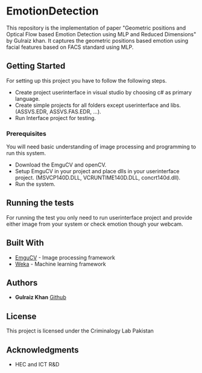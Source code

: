 # EmotionDetection
This repository is the implementation of paper "Geometric positions and Optical Flow based Emotion Detection using MLP and Reduced Dimensions" by Gulraiz khan. 
It captures the geometric positions based emotion using facial features based on FACS standard using MLP.  

## Getting Started

For setting up this project you have to follow the following steps. 
* Create project userinterface in visual studio by choosing c# as primary language. 
* Create simple projects for all folders except userinterface and libs. (ASSVS.EDR, ASSVS.FAS.EDR, ...).
* Run Interface project for testing. 

### Prerequisites

You will need basic understanding of image processing and programming to run this system. 
* Download the EmguCV and openCV. 
* Setup EmguCV in your project and place dlls in your userinterface project. (MSVCP140D.DLL, VCRUNTIME140D.DLL, concrt140d.dll).
* Run the system.

## Running the tests

For running the test you only need to run userinterface project and provide either image from your system or check emotion though your webcam. 

## Built With

* [EmguCV](http://www.emgu.com/wiki/index.php/Main_Page) - Image processing framework
* [Weka](https://www.cs.waikato.ac.nz/ml/weka/) - Machine learning framework

## Authors

* **Gulraiz Khan**  [Github](https://github.com/gulraizk94)


## License

This project is licensed under the Criminalogy Lab Pakistan 

## Acknowledgments

* HEC and ICT R&D 


